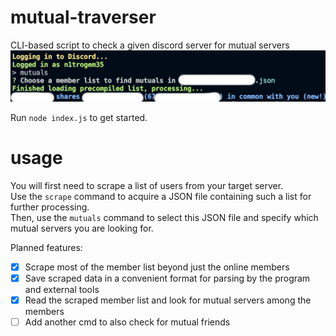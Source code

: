 # mutual-traverser
CLI-based script to check a given discord server for mutual servers  
![demo pic](/demo.jpg)

Run `node index.js` to get started.

# usage
You will first need to scrape a list of users from your target server.  
Use the `scrape` command to acquire a JSON file containing such a list for further processing.  
Then, use the `mutuals` command to select this JSON file and specify which mutual servers you are looking for.

Planned features:
- [x] Scrape most of the member list beyond just the online members
- [x] Save scraped data in a convenient format for parsing by the program and external tools  
- [x] Read the scraped member list and look for mutual servers among the members
- [ ] Add another cmd to also check for mutual friends
